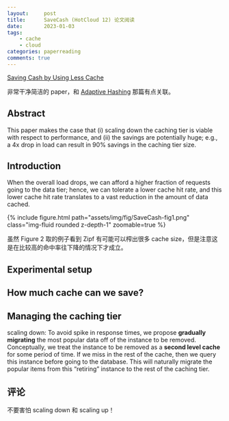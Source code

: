 ```yaml
---
layout:     post
title:      SaveCash (HotCloud 12) 论文阅读
date:       2023-01-03
tags:
    - cache
    - cloud
categories: paperreading
comments: true
---
```


[Saving Cash by Using Less Cache](https://www.usenix.org/conference/hotcloud12/workshop-program/presentation/zhu)

非常干净简洁的 paper，和 [Adaptive Hashing](https://www.usenix.org/conference/icac13/technical-sessions/presentation/hwang) 那篇有点关联。

## Abstract

This paper makes the case that (i) scaling down the caching tier is viable with respect to performance, and (ii) the savings are potentially huge; e.g., a 4x drop in load can result in 90% savings in the caching tier size.

## Introduction

When the overall load drops, we can afford a higher fraction of requests going to the data tier; hence, we can tolerate a lower cache hit rate, and this lower cache hit rate translates to a vast reduction in the amount of data cached.

{% include figure.html path="assets/img/fig/SaveCash-fig1.png" class="img-fluid rounded z-depth-1" zoomable=true %}

虽然 Figure 2 取的例子看到 Zipf 有可能可以榨出很多 cache size，但是注意这是在比较高的命中率往下降的情况下才成立。

## Experimental setup

## How much cache can we save?

## Managing the caching tier

scaling down: To avoid spike in response times, we propose **gradually migrating** the most popular data off of the instance to be removed. Conceptually, we treat the instance to be removed as a **second level cache** for some period of time. If we miss in the rest of the cache, then we query this instance before going to the database. This will naturally migrate the popular items from this “retiring” instance to the rest of the caching tier.

## 评论

不要害怕 scaling down 和 scaling up！